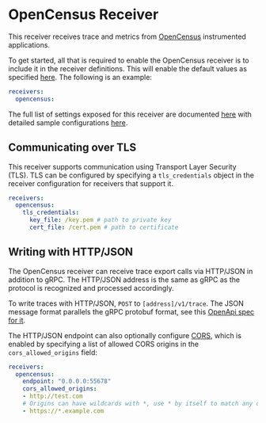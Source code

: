 # OpenCensus Receiver

This receiver receives trace and metrics from [OpenCensus](https://opencensus.io/)
instrumented applications.

To get started, all that is required to enable the OpenCensus receiver is to
include it in the receiver definitions. This will enable the default values as
specified [here](./factory.go).
The following is an example:
```yaml
receivers:
  opencensus:
```

The full list of settings exposed for this receiver are documented [here](./config.go)
with detailed sample configurations [here](./testdata/config.yaml).

## Communicating over TLS
This receiver supports communication using Transport Layer Security (TLS). TLS
can be configured by specifying a `tls_credentials` object in the receiver
configuration for receivers that support it.
```yaml
receivers:
  opencensus:
    tls_credentials:
      key_file: /key.pem # path to private key
      cert_file: /cert.pem # path to certificate
```

## Writing with HTTP/JSON
The OpenCensus receiver can receive trace export calls via HTTP/JSON in
addition to gRPC. The HTTP/JSON address is the same as gRPC as the protocol is
recognized and processed accordingly.

To write traces with HTTP/JSON, `POST` to `[address]/v1/trace`. The JSON message
format parallels the gRPC protobuf format, see this
[OpenApi spec for it](https://github.com/census-instrumentation/opencensus-proto/blob/master/gen-openapi/opencensus/proto/agent/trace/v1/trace_service.swagger.json).

The HTTP/JSON endpoint can also optionally configure
[CORS](https://fetch.spec.whatwg.org/#cors-protocol), which is enabled by
specifying a list of allowed CORS origins in the `cors_allowed_origins` field:

```yaml
receivers:
  opencensus:
    endpoint: "0.0.0.0:55678"
    cors_allowed_origins:
    - http://test.com
    # Origins can have wildcards with *, use * by itself to match any origin.
    - https://*.example.com
```
